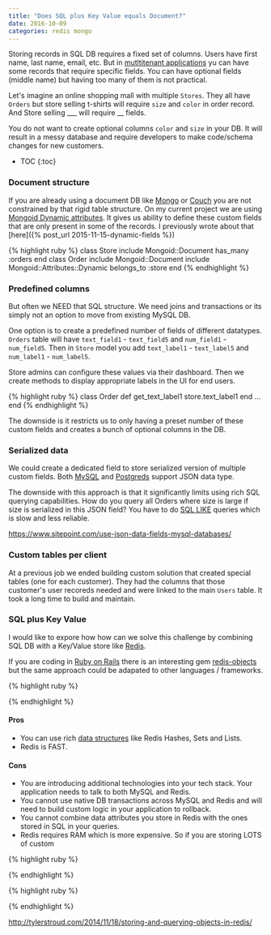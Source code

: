 ```yaml
---
title: "Does SQL plus Key Value equals Document?"
date: 2016-10-09
categories: redis mongo
---
```


Storing records in SQL DB requires a fixed set of columns.  Users have first name, last name, email, etc.  But in [mutltitenant applications](https://en.wikipedia.org/wiki/Multitenancy) yu can have some records that require specific fields.  You can have optional fields (middle name) but having too many of them is not practical.

Let's imagine an online shopping mall with multiple `Stores`.  They all have `Orders` but store selling t-shirts will require `size` and `color` in order record.  And Store selling ___ will require __ fields.  

You do not want to create optional columns `color` and `size` in your DB.  It will result in a messy database and require developers to make code/schema changes for new customers.  

* TOC
{:toc}

### Document structure

If you are already using a document DB like [Mongo](https://www.mongodb.com) or [Couch](http://couchdb.apache.org/) you are not constrained by that rigid table structure.  On my current project we are using [Mongoid Dynamic attributes](http://www.rubydoc.info/github/mongoid/mongoid/Mongoid/Attributes/Dynamic).  It gives us ability to define these custom fields that are only present in some of the records.  I previously wrote about that [here]({% post_url 2015-11-15-dynamic-fields %})

{% highlight ruby %}
class Store
  include Mongoid::Document
  has_many :orders
end
class Order
  include Mongoid::Document
  include Mongoid::Attributes::Dynamic
  belongs_to :store
end
{% endhighlight %}

### Predefined columns

But often we NEED that SQL structure.  We need joins and transactions or its simply not an option to move from existing MySQL DB.  

One option is to create a predefined number of fields of different datatypes.  `Orders` table will have `text_field1` - `text_field5` and `num_field1` - `num_field5`.  Then in `Store` model you add `text_label1` - `text_label5` and `num_label1` - `num_label5`.  

Store admins can configure these values via their dashboard.  Then we create methods to display appropriate labels in the UI for end users.  

{% highlight ruby %}
class Order
  def get_text_label1
    store.text_label1
  end
  ...
end
{% endhighlight %}

The downside is it restricts us to only having a preset number of these custom fields and creates a bunch of optional columns in the DB.  

### Serialized data

We could create a dedicated field to store serialized version of multiple custom fields.  Both [MySQL](https://dev.mysql.com/doc/refman/5.7/en/json.html) and [Postgreds](https://www.postgresql.org/docs/9.3/static/functions-json.html) support JSON data type.  

The downside with this approach is that it significantly limits using rich SQL querying capabilities.  How do you query all Orders where size is large if size is serialized in this JSON field?  You have to do [SQL LIKE](http://www.tutorialspoint.com/sql/sql-like-clause.htm) queries which is slow and less reliable.  

https://www.sitepoint.com/use-json-data-fields-mysql-databases/

### Custom tables per client

At a previous job we ended building custom solution that created special tables (one for each customer).  They had the columns that those customer's user recoreds needed and were linked to the main `Users` table.  It took a long time to build and maintain.  

### SQL plus Key Value

I would like to expore how how can we solve this challenge by combining SQL DB with a Key/Value store like [Redis](http://redis.io/).  

If you are coding in [Ruby on Rails](http://rubyonrails.org/) there is an interesting gem [redis-objects](https://github.com/nateware/redis-objects) but the same approach could be adapated to other languages / frameworks.  

{% highlight ruby %}

{% endhighlight %}

#### Pros

* You can use rich [data structures](http://redis.io/topics/data-types) like Redis Hashes, Sets and Lists.
* Redis is FAST.  

#### Cons

* You are introducing additional technologies into your tech stack.  Your application needs to talk to both MySQL and Redis.  
* You cannot use native DB transactions across MySQL and Redis and will need to build custom logic in your application to rollback.  
* You cannot combine data attributes you store in Redis with the ones stored in SQL in your queries.  
* Redis requires RAM which is more expensive.  So if you are storing LOTS of custom


{% highlight ruby %}

{% endhighlight %}



{% highlight ruby %}

{% endhighlight %}

http://tylerstroud.com/2014/11/18/storing-and-querying-objects-in-redis/
